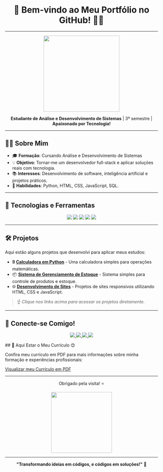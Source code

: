 <!-- README estilizado para seu GitHub -->

<h1 align="center">🚀 Bem-vindo ao Meu Portfólio no GitHub! 👨‍💻</h1>

---

<p align="center">
  <img src="https://media.giphy.com/media/xT9IgzoKnwFNmISR8I/giphy.gif" width="250">
</p>

<p align="center">
 <b>Estudante de Análise e Desenvolvimento de Sistemas</b> | 3º semestre | <b> Apaixonado por Tecnologia! </b>
</p>

---

## 👨‍🎓 Sobre Mim

- 🎓 **Formação**: Cursando Análise e Desenvolvimento de Sistemas 
- 💡 **Objetivo**: Tornar-me um desenvolvedor full-stack e aplicar soluções reais com tecnologia.
- 📚 **Interesses**: Desenvolvimento de software, inteligência artificial e projetos práticos.
- 🌟 **Habilidades**: Python, HTML, CSS, JavaScript, SQL.


---

## 🔧 Tecnologias e Ferramentas 

<p align="center">
  <img src="https://img.shields.io/badge/Python-3776AB?style=for-the-badge&logo=python&logoColor=white" />
  <img src="https://img.shields.io/badge/HTML5-E34F26?style=for-the-badge&logo=html5&logoColor=white" />
  <img src="https://img.shields.io/badge/CSS3-1572B6?style=for-the-badge&logo=css3&logoColor=white" />
  <img src="https://img.shields.io/badge/JavaScript-323330?style=for-the-badge&logo=javascript&logoColor=F7DF1E" />
  <img src="https://img.shields.io/badge/SQL-003B57?style=for-the-badge&logo=postgresql&logoColor=white" />
</p>

---

## 🛠️ Projetos

Aqui estão alguns projetos que desenvolvi para aplicar meus estudos:

- 🖩 <a href="" target="_blank">**[Calculadora em Python](#)**</a> - Uma calculadora simples para operações matemáticas.
- 📦 **[Sistema de Gerenciamento de Estoque](#)** - Sistema simples para controle de produtos e estoque.
- 🌐 **[Desenvolvimento de Sites](#)** - Projetos de sites responsivos utilizando HTML, CSS e JavaScript.

> ☝ *Clique nos links acima para acessar os projetos diretamente.*

---

## 💬 Conecte-se Comigo!

<p align="center">
  <a href="https://www.linkedin.com/in/edson-costa-da-silva-l-3a6a14273/" target="_blank">
    <img src="https://img.shields.io/badge/LinkedIn-0A66C2?style=for-the-badge&logo=linkedin&logoColor=white" />
  </a>
  <a href="mailto:edson_hellsing2011@hotmail.com">
    <img src="https://img.shields.io/badge/Email-D14836?style=for-the-badge&logo=gmail&logoColor=white" />
  </a>
  <a href="https://wa.me/5561981044986" target="_blank">
    <img src="https://img.shields.io/badge/WhatsApp-25D366?style=for-the-badge&logo=whatsapp&logoColor=white" />
  </a
    <a href="https://www.instagram.com/gui88silva/" target="_blank">
    <img src="https://img.shields.io/badge/Instagram-E4405F?style=for-the-badge&logo=instagram&logoColor=white" />
  </a>
</p>
## 📄 Aqui Estar o Meu Currículo 😊

Confira meu currículo em PDF para mais informações sobre minha formação e experiências profissionais:

<a href="Currículo - Edson.pdf" target="_blank">Visualizar meu Currículo em PDF </a>

---

<p align="center">
  Obrigado pela visita! ⭐
</p>

<p align="center">
  <img src="https://media.giphy.com/media/xUPGcEliCc7bETyfO8/giphy.gif" width="200">
</p>

---

<p align="center">
  <b>"Transformando ideias em códigos, e códigos em soluções!"</b> 🚀
</p>
